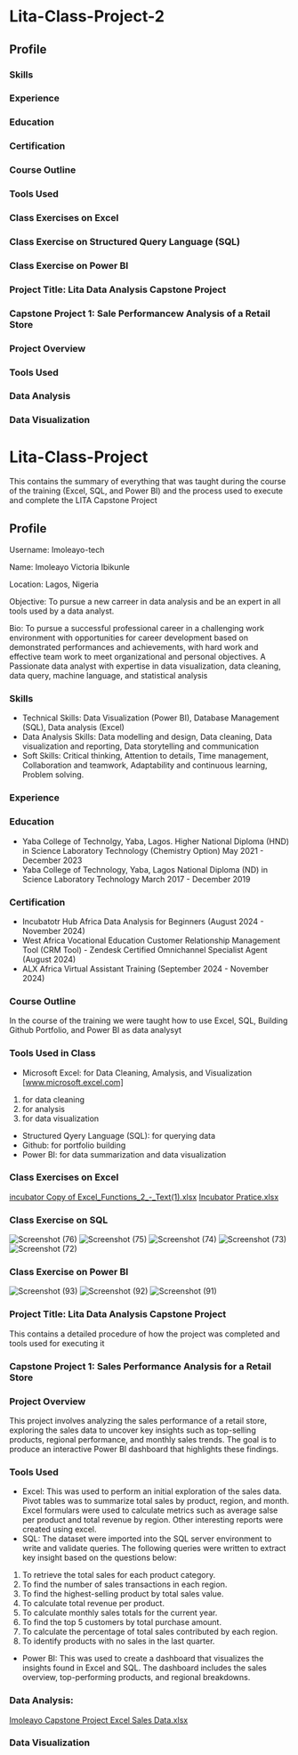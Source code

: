 # Lita-Class-Project-2

## Profile

### Skills

### Experience

### Education

### Certification

### Course Outline

### Tools Used 

### Class Exercises on Excel

### Class Exercise on Structured Query Language (SQL)

### Class Exercise on Power BI

### Project Title: Lita Data Analysis Capstone Project

### Capstone Project 1: Sale Performancew Analysis of a Retail Store

### Project Overview

### Tools Used

### Data Analysis

### Data Visualization







# Lita-Class-Project
 This contains the summary of everything that was taught during the course of the training (Excel, SQL, and Power BI) and the process used to execute and complete the LITA Capstone Project
 ## Profile
 Username: Imoleayo-tech

 Name: Imoleayo Victoria Ibikunle
 
 Location: Lagos, Nigeria
 
 Objective: To pursue a new carreer in data analysis and be an expert in all tools used by a data analyst.
 
 Bio: To pursue a successful professional career in a challenging work environment with opportunities for career development based on demonstrated performances and achievements, with hard work and effective team work to meet organizational and personal objectives. A Passionate data analyst with expertise in data visualization, data cleaning, data query, machine language, and statistical analysis
### Skills
- Technical Skills: Data Visualization (Power BI), Database Management (SQL), Data analysis (Excel)
- Data Analysis Skills: Data modelling and design, Data cleaning, Data visualization and reporting, Data storytelling and communication
- Soft Skills: Critical thinking, Attention to details, Time management, Collaboration and teamwork, Adaptability and continuous learning, Problem solving.
### Experience
 
### Education
- Yaba College of Technolgy, Yaba, Lagos.                            Higher National Diploma (HND) in Science Laboratory Technology (Chemistry Option) May 2021 - December 2023
- Yaba College of Technology, Yaba, Lagos                            National Diploma (ND) in Science Laboratory Technology March 2017 - December 2019
### Certification
- Incubatotr Hub Africa               Data Analysis for Beginners (August 2024 - November 2024)
- West Africa Vocational Education    Customer Relationship Management Tool (CRM Tool) - Zendesk Certified Omnichannel Specialist Agent (August 2024)
- ALX Africa                          Virtual Assistant Training (September 2024 - November 2024)
 ### Course Outline
  In the course of the training we were taught how to use Excel, SQL, Building Github Portfolio, and Power BI as data analysyt
 ### Tools Used in Class
- Microsoft Excel: for Data Cleaning, Amalysis, and Visualization [www.microsoft.excel.com]
1. for data cleaning
2. for analysis
3. for data visualization
- Structured Qyery Language (SQL): for querying data
- Github: for portfolio building
- Power BI: for data summarization and data visualization
### Class Exercises on Excel
[incubator Copy of Excel_Functions_2_-_Text(1).xlsx](https://github.com/user-attachments/files/17694831/incubator.Copy.of.Excel_Functions_2_-_Text.1.xlsx)
[Incubator Pratice.xlsx](https://github.com/user-attachments/files/17694832/Incubator.Pratice.xlsx)

### Class Exercise on SQL
![Screenshot (76)](https://github.com/user-attachments/assets/84983442-0949-4da7-a8c9-960e21e1c253)
![Screenshot (75)](https://github.com/user-attachments/assets/f7527232-b259-471c-8600-d62373ebdae3)
![Screenshot (74)](https://github.com/user-attachments/assets/9d99d904-cda7-44f5-845a-3ad2c063cce8)
![Screenshot (73)](https://github.com/user-attachments/assets/32911fa3-55d6-461b-8a7a-fea6e0d7d6a1)
![Screenshot (72)](https://github.com/user-attachments/assets/75968c42-2c44-45f2-9b8f-2907f5c682db)

### Class Exercise on Power BI
![Screenshot (93)](https://github.com/user-attachments/assets/e19ae567-1816-46bf-9410-1dc499e785ae)
![Screenshot (92)](https://github.com/user-attachments/assets/c5bc19af-189b-4b95-a97a-9af55194583c)
![Screenshot (91)](https://github.com/user-attachments/assets/663bf160-e350-4009-9ebb-567a649a8094)


### Project Title: Lita Data Analysis Capstone Project
 This contains a detailed procedure of how the project was completed and tools used for executing it
 ### Capstone Project 1: Sales Performance Analysis for a Retail Store

### Project Overview
This project involves analyzing the sales performance of a retail store, exploring the sales data to uncover key insights such as top-selling products, regional performance, and monthly sales trends. The goal is to produce an interactive Power BI dashboard that highlights these findings.
### Tools Used
- Excel: This was used to perform an initial exploration of the sales data. Pivot tables was to summarize total sales by product, region, and month. Excel formulars were used to calculate metrics such as average salse per product and total revenue by region. Other interesting reports were created using excel.
- SQL: The dataset were imported into the SQL server environment to write and validate queries. The following queries were written to extract key insight based on the questions below:
1. To retrieve the total sales for each product category.
2. To find the number of sales transactions in each region.
3. To find the highest-selling product by total sales value.
4. To calculate total revenue per product.
5. To calculate monthly sales totals for the current year.
6. To find the top 5 customers by total purchase amount.
7. To calculate the percentage of total sales contributed by each region.
8. To identify products with no sales in the last quarter.
- Power BI: This was used to create a dashboard that visualizes the insights found in Excel and SQL. The dashboard includes the sales overview, top-performing products, and regional breakdowns.

### Data Analysis: 
[Imoleayo Capstone Project Excel Sales Data.xlsx](https://github.com/user-attachments/files/17626738/Imoleayo.Capstone.Project.Excel.Sales.Data.xlsx)


### Data Visualization

